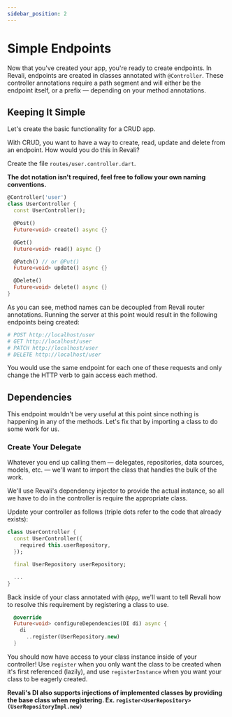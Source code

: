 ```yaml
---
sidebar_position: 2
---
```


# Simple Endpoints

Now that you've created your app, you're ready to create endpoints. In Revali, endpoints are created in classes annotated with `@Controller`. These controller annotations require a path segment and will either be the endpoint itself, or a prefix — depending on your method annotations.

## Keeping It Simple

Let's create the basic functionality for a CRUD app.

With CRUD, you want to have a way to create, read, update and delete from an endpoint. How would you do this in Revali?

Create the file `routes/user.controller.dart`.

**The dot notation isn't required, feel free to follow your own naming conventions.**

```dart title="routes/user.controller.dart"
@Controller('user')
class UserController {
  const UserController();

  @Post()
  Future<void> create() async {}

  @Get()
  Future<void> read() async {}

  @Patch() // or @Put()
  Future<void> update() async {}

  @Delete()
  Future<void> delete() async {}
}
```

As you can see, method names can be decoupled from Revali router annotations. Running the server at this point would result in the following endpoints being created:

```sh
# POST http://localhost/user
# GET http://localhost/user
# PATCH http://localhost/user
# DELETE http://localhost/user
```

You would use the same endpoint for each one of these requests and only change the HTTP verb to gain access each method.

## Dependencies

This endpoint wouldn't be very useful at this point since nothing is happening in any of the methods. Let's fix that by importing a class to do some work for us.

### Create Your Delegate

Whatever you end up calling them — delegates, repositories, data sources, models, etc. — we'll want to import the class that handles the bulk of the work.

We'll use Revali's dependency injector to provide the actual instance, so all we have to do in the controller is require the appropriate class.

Update your controller as follows (triple dots refer to the code that already exists):

```dart
class UserController {
  const UserController({
    required this.userRepository,
  });

  final UserRepository userRepository;

  ...
}
```

Back inside of your class annotated with `@App`, we'll want to tell Revali how to resolve this requirement by registering a class to use.

```dart
  @override
  Future<void> configureDependencies(DI di) async {
    di
      ..register(UserRepository.new)
  }
```

You should now have access to your class instance inside of your controller! Use `register` when you only want the class to be created when it's first referenced (lazily), and use `registerInstance` when you want your class to be eagerly created.

**Revali's DI also supports injections of implemented classes by providing the base class when registering. Ex. `register<UserRepository>(UserRepositoryImpl.new)`**
